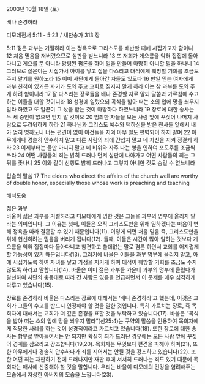 2003년 10월 18일 (토)

배나 존경하라



디모데전서 5:11 - 5:23 / 새찬송가 313 장


5:11 젊은 과부는 거절하라 이는 정욕으로 그리스도를 배반할 때에 시집가고자 함이니 12 처음 믿음을 저버렸으므로 심판을 받느니라 13 또 저희가 게으름을 익혀 집집에 돌아다니고 게으를 뿐 아니라 망령된 폄론을 하며 일을 만들며 마땅히 아니할 말을 하나니 14 그러므로 젊은이는 시집가서 아이를 낳고 집을 다스리고 대적에게 훼방할 기회를 조금도 주지 말기를 원하노라 15 이미 사단에게 돌아간 자들도 있도다 16 만일 믿는 여자에게 과부 친척이 있거든 자기가 도와 주고 교회로 짐지지 말게 하라 이는 참 과부를 도와 주게 하려 함이니라 17 잘 다스리는 장로들을 배나 존경할 자로 알되 말씀과 가르침에 수고하는 이들을 더할 것이니라 18 성경에 일렀으되 곡식을 밟아 떠는 소의 입에 망을 씌우지 말라 하였고 또 일꾼이 그 삯을 받는 것이 마땅하다 하였느니라 19 장로에 대한 송사는 두 세 증인이 없으면 받지 말 것이요 20 범죄한 자들을 모든 사람 앞에 꾸짖어 나머지 사람으로 두려워하게 하라 21 하나님과 그리스도 예수와 택하심을 받은 천사들 앞에서 내가 엄히 명하노니 너는 편견이 없이 이것들을 지켜 아무 일도 편벽되이 하지 말며 22 아무에게나 경솔히 안수하지 말고 다른 사람의 죄에 간섭지 말고 네 자신을 지켜 정결케 하라 23 이제부터는 물만 마시지 말고 네 비위와 자주 나는 병을 인하여 포도주를 조금씩 쓰라 24 어떤 사람들의 죄는 밝히 드러나 먼저 심판에 나아가고 어떤 사람들의 죄는 그 뒤를 좇나니 25 이와 같이 선행도 밝히 드러나고 그렇지 아니한 것도 숨길 수 없느니라

입술의 말씀
17 The elders who direct the affairs of the church well are worthy of double honor, especially those whose work is preaching and teaching

해석도움





젊은 과부  
바울이 젊은 과부를 거절하라고 디모데에게 명한 것은 그들을 과부의 명부에 올리지 말라는 의미입니다. 그 이유는 첫째, 이들은 오직 그리스도만을 위해 일하겠다는 마음이 변해 정욕을 따라 결혼할 수 있기 때문입니다(11). 이렇게 되면 처음 믿음 즉, 그리스도만을 위해 헌신하려는 믿음을 버리게 됩니다(12). 둘째, 이들은 시간이 많아 일하는 것보다 게으름을 익혀 집집마다 돌아다니고 참견하고 쓸데없는 말로 폄론 하면서 교회를 어지럽게 할 가능성이 있기 때문입니다(13). 그러기에 바울은 이들을 과부 명부에 올리지 말고, 아예 시집가도록 하여 자녀를 낳고 가정을 지키게 하여 대적이 훼방할 기회를 조금도 주지 않도록 하라고 말합니다(14). 바울은 이미 젊은 과부들 가운데 과부의 명부에 올렸다가 탈선하여 사단의 충동대로 따라 간 사람도 있음을 언급하면서 이 문제를 매우 심각하게 다루고 있습니다(15).

장로를 존경하라 
바울은 다스리는 장로에 대해서는 ‘배나 존경하라’고 했는데, 이것은 교회가 그들의 수고를 반드시 인정해야 할 것을 말한 것입니다. 특히 가르치는 장로, 즉 목회자에 대해서는 교회가 더 깊은 존경을 표할 것을 부탁하고 있습니다(17). 바울은 “곡식을 밟아 떠는 소의 입에 망을 씌우지 말라”(신25:4)는 구약의 말씀을 인용하여 목회자에게 적당한 사례를 하는 것이 성경적이라고 가르치고 있습니다(18). 또한 장로에 대한 송사는 함부로 받아들여서는 안 되지만 확실히 죄가 드러난 경우에는 모든 사람 앞에 꾸짖어 경계를 삼으라고 강조합니다(19,20). 목회자는 무엇보다 편견을 피해야 하며(21), 또한 아무에게나 경솔히 안수하다가 죄를 지어서는 안될 것을 강조하고 있습니다(22). 또한 어떤 죄는 재판하기 전에 드러나지만 재판 후에 서서히 드러나는 죄도 있기 때문에 목회자는 매사에 신중해야 할 것을 말합니다. 우리는 바울이 디모데의 건강을 염려해주는 모습에서 자상한 아버지의 모습을 느낍니다(23).